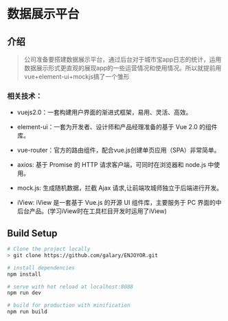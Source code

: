 # 数据展示平台
>
## 介绍
>  公司准备要搭建数据展示平台，通过后台对于城市宝app日志的统计，运用数据展示形式更直观的展现app的一些运营情况和使用情况。所以就提前用vue+element-ui+mockjs搞了一个雏形
　　

### 相关技术：

* vuejs2.0：一套构建用户界面的渐进式框架，易用、灵活、高效。

* element-ui：一套为开发者、设计师和产品经理准备的基于 Vue 2.0 的组件库。

* vue-router：官方的路由组件，配合vue.js创建单页应用（SPA）非常简单。

* axios: 基于 Promise 的 HTTP 请求客户端，可同时在浏览器和 node.js 中使用。

* mock.js: 生成随机数据，拦截 Ajax 请求,让前端攻城师独立于后端进行开发。

* iView: iView 是一套基于 Vue.js 的开源 UI 组件库，主要服务于 PC 界面的中后台产品。(学习iView时在工具栏目开发时运用了iView)

## Build Setup


``` bash
# Clone the project locally
> git clone https://github.com/galary/ENJOYOR.git

# install dependencies
npm install

# serve with hot reload at localhost:8088
npm run dev

# build for production with minification
npm run build
```
